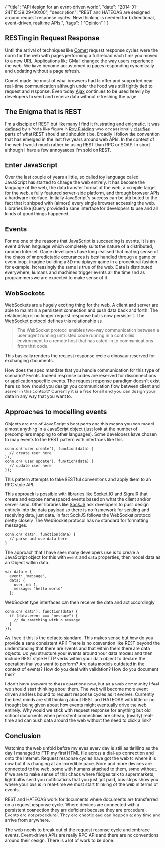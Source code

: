 {
  "title": "API design for an event-driven world",
  "date": "2014-01-24T15:39:29+00:00",
  "description": "REST and HATEOAS are designed around request response cycles. New thinking is needed for bidirectional, event-driven, realtime APIs.",
  "tags": [
    "Opinion"
  ]
}

## RESTing in Request Response

Until the arrival of techniques like [Comet][4] request response cycles were the norm for the web with pages performing a full reload each time you moved to a new URL. Applications like GMail changed the way users experience the web. We have become accustomed to pages responding dynamically and updating without a page refresh. 

Comet made the most of what browsers had to offer and supported near real-time communication although under the hood was still tightly tied to request and response. Even today [Ajax][5] continues to be used heavily by developers to send and receive data without refreshing the page.

## The Enigma that is REST

I'm a disciple of [REST][6] but like many I find it frustrating and enigmatic. It was [defined][9] by a Yoda like figure in [Roy Fielding][8] who occassionally [clarifies][10] parts of what REST should and shouldn't be. Broadly I follow the convention that has emerged in the last few years around web APIs. In the context of the web I would much rather be using REST than RPC or SOAP. In short although I have a few annoyances I'm sold on REST.

## Enter JavaScript

Over the last couple of years a little, so called toy language called JavaScript has started to change the web entirely. It has become the language of the web, the data transfer format of the web, a compile target for the web, a fully featured server-side platform, and through browser APIs a hardware interface. Initially JavaScript's success can be attributed to the fact that it shipped with (almost) every single browser accessing the web. Libraries like jQuery provided a sane interface for developers to use and all kinds of good things happened. 

## Events

For me one of the reasons that JavaScript is succeeding is events. It is an event driven language which completely suits the nature of a distributed, random Internet. Game developers have long realised that making sense of the chaos of unpredictable occurances is best handled through a game or event loop. Imagine building a 3D multiplayer game in a procedural fashion for example. Increasingly the same is true of the web. Data is distributed everywhere, humans and machines trigger events all the time and as programmers we are expected to make sense of it. 

## WebSockets

WebSockets are a hugely exciting thing for the web. A client and server are able to maintain a persistent connection and push data back and forth. The relationship is no longer request response but is now persistent. The [WebSocket protocol][7] defines this relationship as

> The WebSocket protocol enables two-way communication between a user
> agent running untrusted code running in a controlled environment to a
> remote host that has opted-in to communications from that code.

This basically renders the request response cycle a dinosaur reserved for exchanging documents.

How does the spec mandate that you handle communication for this type of scenario? Events. Indeed response codes are reserved for disconnections or application specific events. The request response paradigm doesn't exist here so how should you design you communication flow between client and server in this context? Currently it is a free for all and you can design your data in any way that you want to.

## Approaches to modelling events

Objects are one of JavaScript's best parts and this means you can model almost anything in a JavaScript object (just look at the number of precompilers mapping to other languages). Some developers have chosen to map events to the REST pattern with interfaces like this


    conn.on('user create'), function(data) {
      // create user here      
    });
    conn.on('user update'), function(data) {
      // update user here      
    });

This pattern attempts to take RESTful conventions and apply them to an RPC style API.

This approach is possible with libraries like [Socket.IO][1] and [SignalR][2] that create and expose namespaced events based on what the client and/or server send. Other libraries like [SockJS][3] ask developers to push design entirely into the data payload so there is no framework for sending and receiving data, just data. In fact SockJS follows the WebSocket protocol pretty closely. The WebSocket protocol has no standard for formatting messages. 

    conn.on('data', function(data) {
      // parse and use data here
    }

The approach that I have seen many developers use is to create a JavaScript object for this with `event` and `data` properties, then model data as an Object within data.

    var data = { 
      event: 'message', 
      data: { 
        user_id: 1, 
        message: 'hello world' 
      };

WebSocket type interfaces can then receive the data and act accordingly

    conn.on('data'), function(data) {
      if (data.event === "message") {
        // do something with a message
      }
    });
    
As I see it this is the defacto standard. This makes sense but how do you provide a sane consistent API? There is no convention like REST beyond the understanding that there are events and that within them there are data objects. Do you structure your events around your data models and then include REST style HTTP verbs within your data object to declare the operation that you want to perform? Are data models outdated in the context of events? How do you deal with validation? How do you document this? 

I don't have answers to these questions now, but as a web community I feel we should start thinking about them. The web will become more event driven and less bound to request response cycles as it evolves. Currently the best minds are still thinking about REST and HATEOAS with little or no thought being given about how events might eventually drive the web entirely. Why would we stick with request response for anything but old school documents when persistent connections are cheap, (nearly) real-time and can push data around the web without the need to click a link? 

## Conclusion

Watching the web unfold before my eyes every day is still as thrilling as the day I managed to FTP my first HTML file across a dial-up connection and onto the Internet. Request response cycles have got the web to where it is now but it is changing at an incredible pace. More and more devices are connected to the web, some with humans attached to them, some without. If we are to make sense of this chaos where fridges talk to supermarkets, lightbulbs send you notifications that you just got paid, bus stops show you where your bus is in real-time we must start thinking of the web in terms of events.

REST and HATEOAS work for documents where documents are transferred on a request response cycle. Where devices are connected with a persistent connection they are deficient because they are procedural. Events are not procedural. They are chaotic and can happen at any time and arrive from anywhere. 

The web needs to break out of the request reponse cycle and embrace events. Event-driven APIs are really RPC APIs and there are no conventions around their design. There is a lot of work to be done. 

[1]: http://socket.io/
[2]: http://signalr.net/
[3]: https://github.com/sockjs
[4]: https://en.wikipedia.org/wiki/Comet_(programming)
[5]: https://en.wikipedia.org/wiki/Ajax_(programming)
[6]: https://en.wikipedia.org/wiki/REST
[7]: http://www.whatwg.org/specs/web-socket-protocol/
[8]: http://roy.gbiv.com/
[9]: http://www.ics.uci.edu/~fielding/pubs/dissertation/rest_arch_style.htm
[10]: http://roy.gbiv.com/untangled/2008/rest-apis-must-be-hypertext-driven
